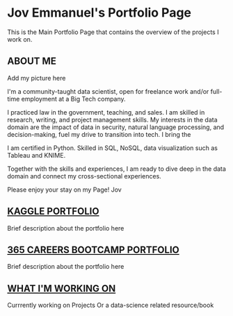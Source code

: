 # Jov Emmanuel's Portfolio Page
This is the Main Portfolio Page that contains the overview of the projects I work on.

## ABOUT ME
Add my picture here

I'm a community-taught data scientist, open for freelance work and/or full-time employment at a Big Tech company. 

I practiced law in the government, teaching, and sales. I am skilled in research, writing, and project management skills. 
My interests in the data domain are the impact of data in security, natural language processing, and decision-making, fuel my drive to transition into tech. I bring the  

I am certified in Python. Skilled in SQL, NoSQL, data visualization such as Tableau and KNIME. 

Together with the skills and experiences, I am ready to dive deep in the data domain and connect my cross-sectional experiences. 

Please enjoy your stay on my Page! 
Jov 

## [KAGGLE PORTFOLIO](https://jovemmanuelre.github.io/Kaggle-Projects-on-Github-Pages/)
Brief description about the portfolio here

## [365 CAREERS BOOTCAMP PORTFOLIO](https://jovemmanuelre.github.io/Data-Science-Bootcamp-Projects-on-Github-Pages/)
Brief description about the portfolio here

## [WHAT I'M WORKING ON](https://jovemmanuelre.github.io/JEREWorkingOnProjects/)
Currrently working on
Projects
Or a data-science related resource/book
